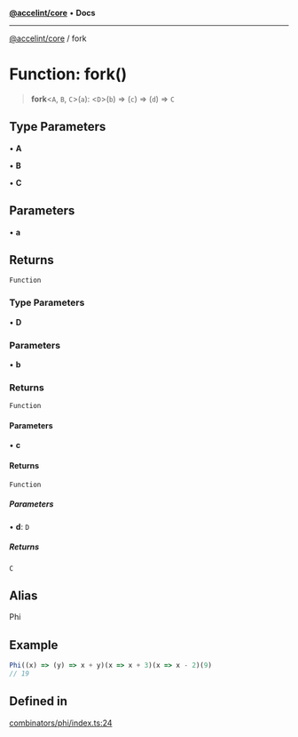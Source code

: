 [**@accelint/core**](../README.md) • **Docs**

***

[@accelint/core](../README.md) / fork

# Function: fork()

> **fork**\<`A`, `B`, `C`\>(`a`): \<`D`\>(`b`) => (`c`) => (`d`) => `C`

## Type Parameters

• **A**

• **B**

• **C**

## Parameters

• **a**

## Returns

`Function`

### Type Parameters

• **D**

### Parameters

• **b**

### Returns

`Function`

#### Parameters

• **c**

#### Returns

`Function`

##### Parameters

• **d**: `D`

##### Returns

`C`

## Alias

Phi

## Example

```ts
Phi((x) => (y) => x + y)(x => x + 3)(x => x - 2)(9)
// 19
```

## Defined in

[combinators/phi/index.ts:24](https://github.com/gohypergiant/standard-toolkit/blob/7f574e64e57e697a3e2daabb1b78393aca67cb22/packages/core/src/combinators/phi/index.ts#L24)
